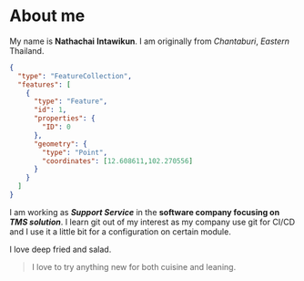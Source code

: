 # About me
My name is **Nathachai** __Intawikun__. 
I am originally from *Chantaburi*, _Eastern_ Thailand.
```geojson
{
  "type": "FeatureCollection",
  "features": [
    {
      "type": "Feature",
      "id": 1,
      "properties": {
        "ID": 0
      },
      "geometry": {
        "type": "Point",
        "coordinates": [12.608611,102.270556]
      }
    }
  ]
}
```

I am working as ***Support Service*** in the **software company focusing on _TMS solution_**.
I learn git out of my interest as my company use git for CI/CD and I use it a little bit for a configuration on certain module.

I love deep fried and salad.
> I love to try anything new for both cuisine and leaning.
